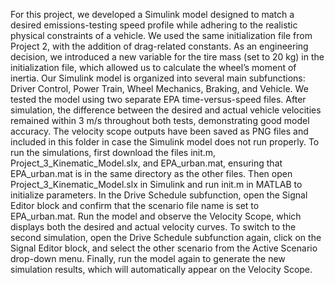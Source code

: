 For this project, we developed a Simulink model designed to match a desired emissions-testing speed profile while adhering to the realistic physical constraints of a vehicle. We used the same initialization file from Project 2, with the addition of drag-related constants. As an engineering decision, we introduced a new variable for the tire mass (set to 20 kg) in the initialization file, which allowed us to calculate the wheel’s moment of inertia. Our Simulink model is organized into several main subfunctions: Driver Control, Power Train, Wheel Mechanics, Braking, and Vehicle. We tested the model using two separate EPA time-versus-speed files. After simulation, the difference between the desired and actual vehicle velocities remained within 3 m/s throughout both tests, demonstrating good model accuracy. The velocity scope outputs have been saved as PNG files and included in this folder in case the Simulink model does not run properly. To run the simulations, first download the files init.m, Project_3_Kinematic_Model.slx, and EPA_urban.mat, ensuring that EPA_urban.mat is in the same directory as the other files. Then open Project_3_Kinematic_Model.slx in Simulink and run init.m in MATLAB to initialize parameters. In the Drive Schedule subfunction, open the Signal Editor block and confirm that the scenario file name is set to EPA_urban.mat. Run the model and observe the Velocity Scope, which displays both the desired and actual velocity curves. To switch to the second simulation, open the Drive Schedule subfunction again, click on the Signal Editor block, and select the other scenario from the Active Scenario drop-down menu. Finally, run the model again to generate the new simulation results, which will automatically appear on the Velocity Scope.
